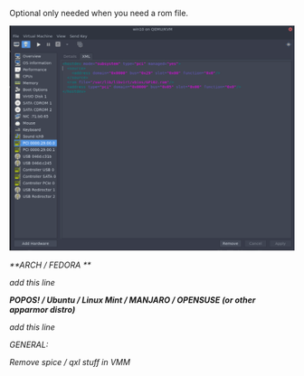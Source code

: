 
Optional only needed when you need a rom file.

![image](uploads/ec7bccb488dc1ef5c4ea16034e1d9055/image.png)

<hostdev mode="subsystem" type="pci" managed="yes">
  <source>
    <address domain="0x0000" bus="0x29" slot="0x00" function="0x0"/>
  </source>
  <address type="pci" domain="0x0000" bus="0x06" slot="0x00" function="0x0"/>
</hostdev>


**ARCH / FEDORA **

add this line <rom file='/var/lib/libvirt/vbios/GP102.rom'/> 

**POPOS! / Ubuntu / Linux Mint / MANJARO / OPENSUSE (or other apparmor distro)**

add this line <rom file="/usr/share/vgabios/GP102.rom"/> 


GENERAL:

Remove spice / qxl stuff in VMM


